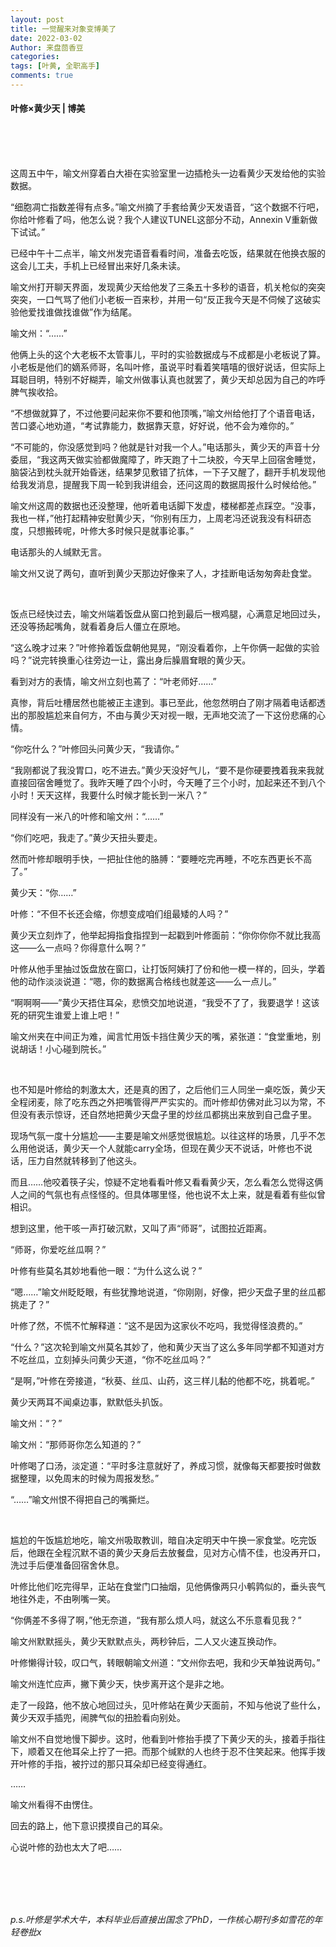 ```yaml
---
layout: post
title: 一觉醒来对象变博美了
date: 2022-03-02
Author: 来盘茴香豆
categories: 
tags: [叶黄, 全职高手]
comments: true
---
```


#### 叶修×黄少天 | 博美

<br/>
<br/>
<br/>



这周五中午，喻文州穿着白大褂在实验室里一边插枪头一边看黄少天发给他的实验数据。

“细胞凋亡指数差得有点多。”喻文州摘了手套给黄少天发语音，“这个数据不行吧，你给叶修看了吗，他怎么说？我个人建议TUNEL这部分不动，Annexin V重新做下试试。”

已经中午十二点半，喻文州发完语音看看时间，准备去吃饭，结果就在他换衣服的这会儿工夫，手机上已经冒出来好几条未读。

喻文州打开聊天界面，发现黄少天给他发了三条五十多秒的语音，机关枪似的突突突突，一口气骂了他们小老板一百来秒，并用一句“反正我今天是不伺候了这破实验他爱找谁做找谁做”作为结尾。

喻文州：“……”

他俩上头的这个大老板不太管事儿，平时的实验数据成与不成都是小老板说了算。小老板是他们的嫡系师哥，名叫叶修，虽说平时看着笑嘻嘻的很好说话，但实际上耳聪目明，特别不好糊弄，喻文州做事认真也就罢了，黄少天却总因为自己的咋呼脾气挨收拾。

“不想做就算了，不过他要问起来你不要和他顶嘴，”喻文州给他打了个语音电话，苦口婆心地劝道，“考试靠能力，数据靠天意，好好说，他不会为难你的。”

“不可能的，你没感觉到吗？他就是针对我一个人。”电话那头，黄少天的声音十分委屈，“我这两天做实验都做魔障了，昨天跑了十二块胶，今天早上回宿舍睡觉，脑袋沾到枕头就开始昏迷，结果梦见敷错了抗体，一下子又醒了，翻开手机发现他给我发消息，提醒我下周一轮到我讲组会，还问这周的数据周报什么时候给他。”

喻文州这周的数据也还没整理，他听着电话脚下发虚，楼梯都差点踩空。“没事，我也一样，”他打起精神安慰黄少天，“你别有压力，上周老冯还说我没有科研态度，只想搬砖呢，叶修大多时候只是就事论事。”

电话那头的人缄默无言。

喻文州又说了两句，直听到黄少天那边好像来了人，才挂断电话匆匆奔赴食堂。

<br/>

饭点已经快过去，喻文州端着饭盘从窗口抢到最后一根鸡腿，心满意足地回过头，还没等扬起嘴角，就看着身后人僵立在原地。

“这么晚才过来？”叶修拎着饭盘朝他晃晃，“刚没看着你，上午你俩一起做的实验吗？”说完转换重心往旁边一让，露出身后臊眉耷眼的黄少天。

看到对方的表情，喻文州立刻也蔫了：“叶老师好……”

真惨，背后吐槽居然也能被正主逮到。事已至此，他忽然明白了刚才隔着电话都透出的那股尴尬来自何方，不由与黄少天对视一眼，无声地交流了一下这份悲痛的心情。

“你吃什么？”叶修回头问黄少天，“我请你。”

“我刚都说了我没胃口，吃不进去。”黄少天没好气儿，“要不是你硬要拽着我来我就直接回宿舍睡觉了。我昨天睡了四个小时，今天睡了三个小时，加起来还不到八个小时！天天这样，我要什么时候才能长到一米八？”

同样没有一米八的叶修和喻文州：“……”

“你们吃吧，我走了。”黄少天扭头要走。

然而叶修却眼明手快，一把扯住他的胳膊：“要睡吃完再睡，不吃东西更长不高了。”

黄少天：“你……”

叶修：“不但不长还会缩，你想变成咱们组最矮的人吗？”

黄少天立刻炸了，他举起拇指食指捏到一起戳到叶修面前：“你你你你不就比我高这——么一点吗？你得意什么啊？”

叶修从他手里抽过饭盘放在窗口，让打饭阿姨打了份和他一模一样的，回头，学着他的动作淡淡说道：“嗯，你的数据离合格线也就差这——么一点儿。”

“啊啊啊——”黄少天捂住耳朵，悲愤交加地说道，“我受不了了，我要退学！这该死的研究生谁爱上谁上吧！”

喻文州夹在中间正为难，闻言忙用饭卡挡住黄少天的嘴，紧张道：“食堂重地，别说胡话！小心碰到院长。”

<br/>

也不知是叶修给的刺激太大，还是真的困了，之后他们三人同坐一桌吃饭，黄少天全程闭麦，除了吃东西之外把嘴管得严严实实的。而叶修却仿佛对此习以为常，不但没有表示惊讶，还自然地把黄少天盘子里的炒丝瓜都挑出来放到自己盘子里。

现场气氛一度十分尴尬——主要是喻文州感觉很尴尬。以往这样的场景，几乎不怎么用他说话，黄少天一个人就能carry全场，但现在黄少天不说话，叶修也不说话，压力自然就转移到了他这头。

而且……他咬着筷子尖，惊疑不定地看看叶修又看看黄少天，怎么看怎么觉得这俩人之间的气氛也有点怪怪的。但具体哪里怪，他也说不太上来，就是看着有些似曾相识。

想到这里，他干咳一声打破沉默，又叫了声“师哥”，试图拉近距离。

“师哥，你爱吃丝瓜啊？”

叶修有些莫名其妙地看他一眼：“为什么这么说？”

“嗯……”喻文州眨眨眼，有些犹豫地说道，“你刚刚，好像，把少天盘子里的丝瓜都挑走了？”

叶修了然，不慌不忙解释道：“这不是因为这家伙不吃吗，我觉得怪浪费的。”

“什么？”这次轮到喻文州莫名其妙了，他和黄少天当了这么多年同学都不知道对方不吃丝瓜，立刻掉头问黄少天道，“你不吃丝瓜吗？”

“是啊，”叶修在旁接道，“秋葵、丝瓜、山药，这三样儿黏的他都不吃，挑着呢。”

黄少天两耳不闻桌边事，默默低头扒饭。

喻文州：“？”

喻文州：“那师哥你怎么知道的？”

叶修喝了口汤，淡定道：“平时多注意就好了，养成习惯，就像每天都要按时做数据整理，以免周末的时候为周报发愁。”

“……”喻文州恨不得把自己的嘴撕烂。

<br/>

尴尬的午饭尴尬地吃，喻文州吸取教训，暗自决定明天中午换一家食堂。吃完饭后，他跟在全程沉默不语的黄少天身后去放餐盘，见对方心情不佳，也没再开口，洗过手后便准备回宿舍休息。

叶修比他们吃完得早，正站在食堂门口抽烟，见他俩像两只小鹌鹑似的，垂头丧气地往外走，不由咧嘴一笑。

“你俩差不多得了啊，”他无奈道，“我有那么烦人吗，就这么不乐意看见我？”

喻文州默默摇头，黄少天默默点头，两秒钟后，二人又火速互换动作。

叶修懒得计较，叹口气，转眼朝喻文州道：“文州你去吧，我和少天单独说两句。”

喻文州连忙应声，撇下黄少天，快步离开这个是非之地。

走了一段路，他不放心地回过头，见叶修站在黄少天面前，不知与他说了些什么，黄少天双手插兜，闹脾气似的扭脸看向别处。

喻文州不自觉地慢下脚步。这时，他看到叶修抬手摸了下黄少天的头，接着手指往下，顺着又在他耳朵上拧了一把。而那个缄默的人也终于忍不住笑起来。他挥手拨开叶修的手指，被拧过的那只耳朵却已经变得通红。

……

喻文州看得不由愣住。

回去的路上，他下意识摸摸自己的耳朵。

心说叶修的劲也太大了吧……

<br/><br/><br/><br/>







*p.s.叶修是学术大牛，本科毕业后直接出国念了PhD，一作核心期刊多如雪花的年轻卷批x*



